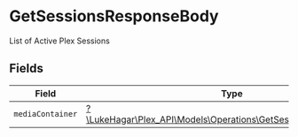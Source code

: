 # GetSessionsResponseBody

List of Active Plex Sessions


## Fields

| Field                                                                                                                    | Type                                                                                                                     | Required                                                                                                                 | Description                                                                                                              |
| ------------------------------------------------------------------------------------------------------------------------ | ------------------------------------------------------------------------------------------------------------------------ | ------------------------------------------------------------------------------------------------------------------------ | ------------------------------------------------------------------------------------------------------------------------ |
| `mediaContainer`                                                                                                         | [?\LukeHagar\Plex_API\Models\Operations\GetSessionsMediaContainer](../../Models/Operations/GetSessionsMediaContainer.md) | :heavy_minus_sign:                                                                                                       | N/A                                                                                                                      |